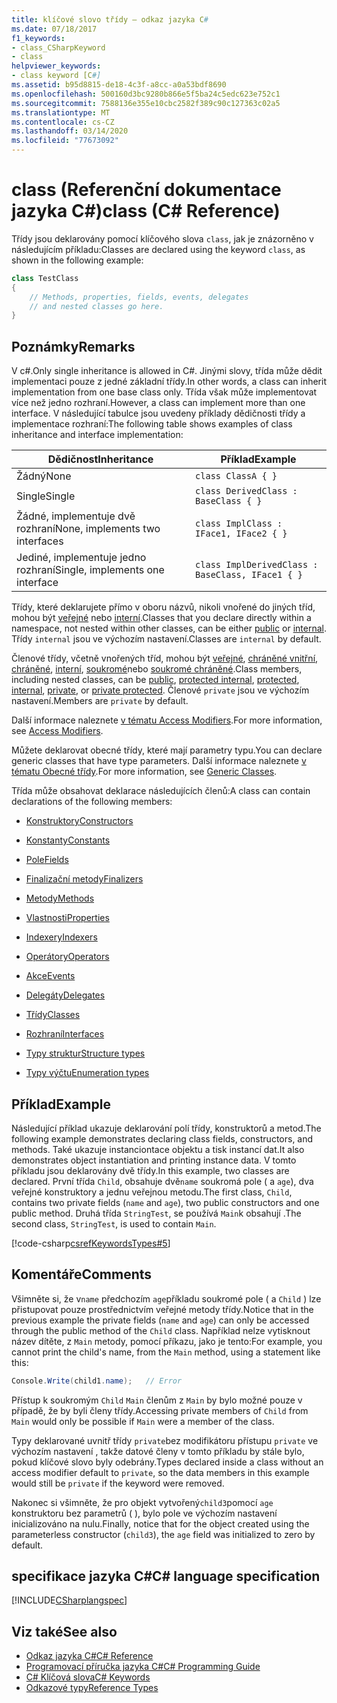 ```yaml
---
title: klíčové slovo třídy – odkaz jazyka C#
ms.date: 07/18/2017
f1_keywords:
- class_CSharpKeyword
- class
helpviewer_keywords:
- class keyword [C#]
ms.assetid: b95d8815-de18-4c3f-a8cc-a0a53bdf8690
ms.openlocfilehash: 500160d3bc9280b866e5f5ba24c5edc623e752c1
ms.sourcegitcommit: 7588136e355e10cbc2582f389c90c127363c02a5
ms.translationtype: MT
ms.contentlocale: cs-CZ
ms.lasthandoff: 03/14/2020
ms.locfileid: "77673092"
---
```

# <a name="class-c-reference"></a><span data-ttu-id="dc734-102">class (Referenční dokumentace jazyka C#)</span><span class="sxs-lookup"><span data-stu-id="dc734-102">class (C# Reference)</span></span>

<span data-ttu-id="dc734-103">Třídy jsou deklarovány pomocí klíčového slova `class`, jak je znázorněno v následujícím příkladu:</span><span class="sxs-lookup"><span data-stu-id="dc734-103">Classes are declared using the keyword `class`, as shown in the following example:</span></span>

```csharp
class TestClass
{
    // Methods, properties, fields, events, delegates
    // and nested classes go here.
}
```

## <a name="remarks"></a><span data-ttu-id="dc734-104">Poznámky</span><span class="sxs-lookup"><span data-stu-id="dc734-104">Remarks</span></span>

<span data-ttu-id="dc734-105">V c#.</span><span class="sxs-lookup"><span data-stu-id="dc734-105">Only single inheritance is allowed in C#.</span></span> <span data-ttu-id="dc734-106">Jinými slovy, třída může dědit implementaci pouze z jedné základní třídy.</span><span class="sxs-lookup"><span data-stu-id="dc734-106">In other words, a class can inherit implementation from one base class only.</span></span> <span data-ttu-id="dc734-107">Třída však může implementovat více než jedno rozhraní.</span><span class="sxs-lookup"><span data-stu-id="dc734-107">However, a class can implement more than one interface.</span></span> <span data-ttu-id="dc734-108">V následující tabulce jsou uvedeny příklady dědičnosti třídy a implementace rozhraní:</span><span class="sxs-lookup"><span data-stu-id="dc734-108">The following table shows examples of class inheritance and interface implementation:</span></span>

|<span data-ttu-id="dc734-109">Dědičnost</span><span class="sxs-lookup"><span data-stu-id="dc734-109">Inheritance</span></span>|<span data-ttu-id="dc734-110">Příklad</span><span class="sxs-lookup"><span data-stu-id="dc734-110">Example</span></span>|
|-----------------|-------------|
|<span data-ttu-id="dc734-111">Žádný</span><span class="sxs-lookup"><span data-stu-id="dc734-111">None</span></span>|`class ClassA { }`|
|<span data-ttu-id="dc734-112">Single</span><span class="sxs-lookup"><span data-stu-id="dc734-112">Single</span></span>|`class DerivedClass : BaseClass { }`|
|<span data-ttu-id="dc734-113">Žádné, implementuje dvě rozhraní</span><span class="sxs-lookup"><span data-stu-id="dc734-113">None, implements two interfaces</span></span>|`class ImplClass : IFace1, IFace2 { }`|
|<span data-ttu-id="dc734-114">Jediné, implementuje jedno rozhraní</span><span class="sxs-lookup"><span data-stu-id="dc734-114">Single, implements one interface</span></span>|`class ImplDerivedClass : BaseClass, IFace1 { }`|

<span data-ttu-id="dc734-115">Třídy, které deklarujete přímo v oboru názvů, nikoli vnořené do jiných tříd, mohou být [veřejné](./public.md) nebo [interní](./internal.md).</span><span class="sxs-lookup"><span data-stu-id="dc734-115">Classes that you declare directly within a namespace, not nested within other classes, can be either [public](./public.md) or [internal](./internal.md).</span></span> <span data-ttu-id="dc734-116">Třídy `internal` jsou ve výchozím nastavení.</span><span class="sxs-lookup"><span data-stu-id="dc734-116">Classes are `internal` by default.</span></span>

<span data-ttu-id="dc734-117">Členové třídy, včetně vnořených tříd, mohou být [veřejné](public.md), [chráněné vnitřní](protected-internal.md), [chráněné](protected.md), [interní](internal.md), [soukromé](private.md)nebo [soukromé chráněné](private-protected.md).</span><span class="sxs-lookup"><span data-stu-id="dc734-117">Class members, including nested classes, can be [public](public.md), [protected internal](protected-internal.md), [protected](protected.md), [internal](internal.md), [private](private.md), or [private protected](private-protected.md).</span></span> <span data-ttu-id="dc734-118">Členové `private` jsou ve výchozím nastavení.</span><span class="sxs-lookup"><span data-stu-id="dc734-118">Members are `private` by default.</span></span>

<span data-ttu-id="dc734-119">Další informace naleznete [v tématu Access Modifiers](../../programming-guide/classes-and-structs/access-modifiers.md).</span><span class="sxs-lookup"><span data-stu-id="dc734-119">For more information, see [Access Modifiers](../../programming-guide/classes-and-structs/access-modifiers.md).</span></span>

<span data-ttu-id="dc734-120">Můžete deklarovat obecné třídy, které mají parametry typu.</span><span class="sxs-lookup"><span data-stu-id="dc734-120">You can declare generic classes that have type parameters.</span></span> <span data-ttu-id="dc734-121">Další informace naleznete [v tématu Obecné třídy](../../programming-guide/generics/generic-classes.md).</span><span class="sxs-lookup"><span data-stu-id="dc734-121">For more information, see [Generic Classes](../../programming-guide/generics/generic-classes.md).</span></span>

<span data-ttu-id="dc734-122">Třída může obsahovat deklarace následujících členů:</span><span class="sxs-lookup"><span data-stu-id="dc734-122">A class can contain declarations of the following members:</span></span>

- [<span data-ttu-id="dc734-123">Konstruktory</span><span class="sxs-lookup"><span data-stu-id="dc734-123">Constructors</span></span>](../../programming-guide/classes-and-structs/constructors.md)

- [<span data-ttu-id="dc734-124">Konstanty</span><span class="sxs-lookup"><span data-stu-id="dc734-124">Constants</span></span>](../../programming-guide/classes-and-structs/constants.md)

- [<span data-ttu-id="dc734-125">Pole</span><span class="sxs-lookup"><span data-stu-id="dc734-125">Fields</span></span>](../../programming-guide/classes-and-structs/fields.md)

- [<span data-ttu-id="dc734-126">Finalizační metody</span><span class="sxs-lookup"><span data-stu-id="dc734-126">Finalizers</span></span>](../../programming-guide/classes-and-structs/destructors.md)

- [<span data-ttu-id="dc734-127">Metody</span><span class="sxs-lookup"><span data-stu-id="dc734-127">Methods</span></span>](../../programming-guide/classes-and-structs/methods.md)

- [<span data-ttu-id="dc734-128">Vlastnosti</span><span class="sxs-lookup"><span data-stu-id="dc734-128">Properties</span></span>](../../programming-guide/classes-and-structs/properties.md)

- [<span data-ttu-id="dc734-129">Indexery</span><span class="sxs-lookup"><span data-stu-id="dc734-129">Indexers</span></span>](../../programming-guide/indexers/index.md)

- [<span data-ttu-id="dc734-130">Operátory</span><span class="sxs-lookup"><span data-stu-id="dc734-130">Operators</span></span>](../operators/index.md)

- [<span data-ttu-id="dc734-131">Akce</span><span class="sxs-lookup"><span data-stu-id="dc734-131">Events</span></span>](../../programming-guide/events/index.md)

- [<span data-ttu-id="dc734-132">Delegáty</span><span class="sxs-lookup"><span data-stu-id="dc734-132">Delegates</span></span>](../../programming-guide/delegates/index.md)

- [<span data-ttu-id="dc734-133">Třídy</span><span class="sxs-lookup"><span data-stu-id="dc734-133">Classes</span></span>](../../programming-guide/classes-and-structs/classes.md)

- [<span data-ttu-id="dc734-134">Rozhraní</span><span class="sxs-lookup"><span data-stu-id="dc734-134">Interfaces</span></span>](../../programming-guide/interfaces/index.md)

- [<span data-ttu-id="dc734-135">Typy struktur</span><span class="sxs-lookup"><span data-stu-id="dc734-135">Structure types</span></span>](../builtin-types/struct.md)

- [<span data-ttu-id="dc734-136">Typy výčtu</span><span class="sxs-lookup"><span data-stu-id="dc734-136">Enumeration types</span></span>](../builtin-types/enum.md)

## <a name="example"></a><span data-ttu-id="dc734-137">Příklad</span><span class="sxs-lookup"><span data-stu-id="dc734-137">Example</span></span>

<span data-ttu-id="dc734-138">Následující příklad ukazuje deklarování polí třídy, konstruktorů a metod.</span><span class="sxs-lookup"><span data-stu-id="dc734-138">The following example demonstrates declaring class fields, constructors, and methods.</span></span> <span data-ttu-id="dc734-139">Také ukazuje instanciontace objektu a tisk instancí dat.</span><span class="sxs-lookup"><span data-stu-id="dc734-139">It also demonstrates object instantiation and printing instance data.</span></span> <span data-ttu-id="dc734-140">V tomto příkladu jsou deklarovány dvě třídy.</span><span class="sxs-lookup"><span data-stu-id="dc734-140">In this example, two classes are declared.</span></span> <span data-ttu-id="dc734-141">První třída `Child`, obsahuje dvě`name` soukromá pole ( a `age`), dva veřejné konstruktory a jednu veřejnou metodu.</span><span class="sxs-lookup"><span data-stu-id="dc734-141">The first class, `Child`, contains two private fields (`name` and `age`), two public constructors and one public method.</span></span> <span data-ttu-id="dc734-142">Druhá třída `StringTest`, se používá `Main`k obsahují .</span><span class="sxs-lookup"><span data-stu-id="dc734-142">The second class, `StringTest`, is used to contain `Main`.</span></span>

[!code-csharp[csrefKeywordsTypes#5](~/samples/snippets/csharp/VS_Snippets_VBCSharp/csrefKeywordsTypes/CS/keywordsTypes.cs#5)]

## <a name="comments"></a><span data-ttu-id="dc734-143">Komentáře</span><span class="sxs-lookup"><span data-stu-id="dc734-143">Comments</span></span>

<span data-ttu-id="dc734-144">Všimněte si, že v`name` předchozím `age`příkladu soukromé pole ( a `Child` ) lze přistupovat pouze prostřednictvím veřejné metody třídy.</span><span class="sxs-lookup"><span data-stu-id="dc734-144">Notice that in the previous example the private fields (`name` and `age`) can only be accessed through the public method of the `Child` class.</span></span> <span data-ttu-id="dc734-145">Například nelze vytisknout název dítěte, z `Main` metody, pomocí příkazu, jako je tento:</span><span class="sxs-lookup"><span data-stu-id="dc734-145">For example, you cannot print the child's name, from the `Main` method, using a statement like this:</span></span>

```csharp
Console.Write(child1.name);   // Error
```

<span data-ttu-id="dc734-146">Přístup k soukromým `Child` `Main` členům z `Main` by bylo možné pouze v případě, že by byli členy třídy.</span><span class="sxs-lookup"><span data-stu-id="dc734-146">Accessing private members of `Child` from `Main` would only be possible if `Main` were a member of the class.</span></span>

<span data-ttu-id="dc734-147">Typy deklarované uvnitř třídy `private`bez modifikátoru přístupu `private` ve výchozím nastavení , takže datové členy v tomto příkladu by stále bylo, pokud klíčové slovo byly odebrány.</span><span class="sxs-lookup"><span data-stu-id="dc734-147">Types declared inside a class without an access modifier default to `private`, so the data members in this example would still be `private` if the keyword were removed.</span></span>

<span data-ttu-id="dc734-148">Nakonec si všimněte, že pro objekt vytvořený`child3`pomocí `age` konstruktoru bez parametrů ( ), bylo pole ve výchozím nastavení inicializováno na nulu.</span><span class="sxs-lookup"><span data-stu-id="dc734-148">Finally, notice that for the object created using the parameterless constructor (`child3`), the `age` field was initialized to zero by default.</span></span>

## <a name="c-language-specification"></a><span data-ttu-id="dc734-149">specifikace jazyka C#</span><span class="sxs-lookup"><span data-stu-id="dc734-149">C# language specification</span></span>

[!INCLUDE[CSharplangspec](~/includes/csharplangspec-md.md)]

## <a name="see-also"></a><span data-ttu-id="dc734-150">Viz také</span><span class="sxs-lookup"><span data-stu-id="dc734-150">See also</span></span>

- [<span data-ttu-id="dc734-151">Odkaz jazyka C#</span><span class="sxs-lookup"><span data-stu-id="dc734-151">C# Reference</span></span>](../index.md)
- [<span data-ttu-id="dc734-152">Programovací příručka jazyka C#</span><span class="sxs-lookup"><span data-stu-id="dc734-152">C# Programming Guide</span></span>](../../programming-guide/index.md)
- [<span data-ttu-id="dc734-153">C# Klíčová slova</span><span class="sxs-lookup"><span data-stu-id="dc734-153">C# Keywords</span></span>](./index.md)
- [<span data-ttu-id="dc734-154">Odkazové typy</span><span class="sxs-lookup"><span data-stu-id="dc734-154">Reference Types</span></span>](./reference-types.md)
